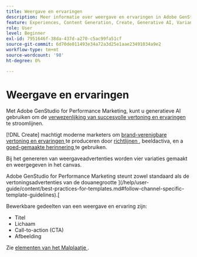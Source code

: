 ```yaml
---
title: Weergave en ervaringen
description: Meer informatie over weergave en ervaringen in Adobe GenStudio for Performance Marketing.
feature: Experiences, Content Generation, Create, Generative AI, Variant Generation
role: User
level: Beginner
exl-id: 7951646f-38da-437d-a270-c5ac99fa51cf
source-git-commit: 6d70de011493e34a72a3d25e1aae23491034a9e2
workflow-type: tm+mt
source-wordcount: '98'
ht-degree: 0%

---
```


# Weergave en ervaringen

Met Adobe GenStudio for Performance Marketing, kunt u generatieve AI gebruiken om de [ verwezenlijking van succesvolle vertoning en ervaringen ](/help/user-guide/create/create-display-ad.md) te stroomlijnen.

[!DNL Create] machtigt moderne marketers om [ brand-verenigbare vertoning en ervaringen ](/help/user-guide/create/create-display-ad.md) te produceren door [ richtlijnen ](/help/user-guide/guidelines/overview.md), beeldactiva, en a [ goed-gemaakte herinnering ](/help/user-guide/effective-prompts.md) te gebruiken.

Bij het genereren van weergaveadvertenties worden vier variaties gemaakt en weergegeven in het canvas.

Adobe GenStudio for Performance Marketing steunt zowel standaard als de vertoningsadvertenties van de douanegrootte ](/help/user-guide/content/best-practices-for-templates.md#follow-channel-specific-template-guidelines).[

Bewerkbare gedeelten van een weergave en ervaring zijn:

* Titel
* Lichaam
* Call-to-action (CTA)
* Afbeelding

Zie [ elementen van het Malplaatje ](/help/user-guide/content/use-templates.md#template-elements).

<!-- ## Character counts

After you generate a set of display ad variants, you can see the character count displayed for each section. Hover over or click into a generated section, such as the subject line or the body, and see the section name and character count for that section.

![Character count](/help/assets/character-count.png){width="500" zoomable="yes"} -->
